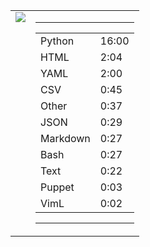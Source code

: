 
<table><tr>
<td valign="top">
  <img src="https://wakatime.com/share/@Aperture/0cd21d5d-ac4f-458d-9c71-d06f479c1297.png" />
</td>

<td valign="top">
  <hr>
  <table>
    <tr><td>Python</td><td>16:00</td></tr><tr><td>HTML</td><td>2:04</td></tr><tr><td>YAML</td><td>2:00</td></tr><tr><td>CSV</td><td>0:45</td></tr><tr><td>Other</td><td>0:37</td></tr><tr><td>JSON</td><td>0:29</td></tr><tr><td>Markdown</td><td>0:27</td></tr><tr><td>Bash</td><td>0:27</td></tr><tr><td>Text</td><td>0:22</td></tr><tr><td>Puppet</td><td>0:03</td></tr><tr><td>VimL</td><td>0:02</td></tr>
  </table>
  <hr>
</td>
</tr></table>

